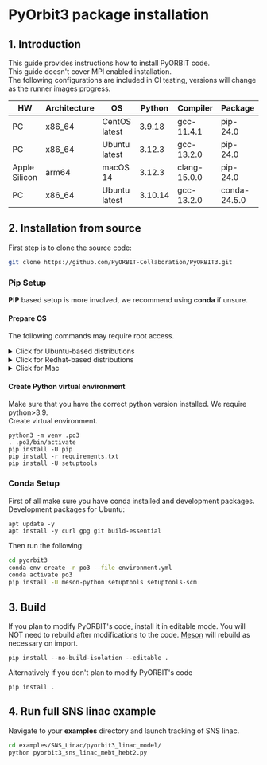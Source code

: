 # PyOrbit3 package installation

## 1. Introduction
This guide provides instructions how to install PyORBIT code. <br>
This guide doesn't cover MPI enabled installation. <br>
The following configurations are included in CI testing, versions will change as the runner images progress.

| HW            | Architecture | OS            | Python  | Compiler     | Package      |
|---------------|--------------|---------------|---------|--------------|--------------|
| PC            | x86_64       | CentOS latest | 3.9.18  | gcc-11.4.1   | pip-24.0     |
| PC            | x86_64       | Ubuntu latest | 3.12.3  | gcc-13.2.0   | pip-24.0     |
| Apple Silicon | arm64        | macOS 14      | 3.12.3  | clang-15.0.0 | pip-24.0     |
| PC            | x86_64       | Ubuntu latest | 3.10.14 | gcc-13.2.0   | conda-24.5.0 |



## 2. Installation from source

First step is to clone the source code:

```bash
git clone https://github.com/PyORBIT-Collaboration/PyORBIT3.git
```

### Pip Setup
**PIP** based setup is more involved, we recommend using **conda** if unsure.
#### Prepare OS
The following commands may require root access.

<details>
  <summary> Click for Ubuntu-based distributions</summary>

  ```bash
  apt-get update
  apt-get install -y  build-essential python3 libfftw3-dev python3-venv libpython3-dev pkg-config git
  ```
</details>

<details>
  <summary> Click for Redhat-based distributions</summary>

  ```bash
  dnf group install -y "Development Tools"
  dnf install -y python3-devel fftw3-devel
  ```
</details>

<details>
  <summary> Click for Mac</summary>

  Install Homebrew, make sure that  homebrew programs are in the **$PATH** (optional step in Homebrew installation)
  ```bash
  brew install pkg-config fftw
  ```
</details>

  #### Create Python virtual environment
  Make sure that you have the correct python version installed. We require python>3.9. <br>
  Create virtual environment.
  ```
  python3 -m venv .po3
  . .po3/bin/activate
  pip install -U pip
  pip install -r requirements.txt
  pip install -U setuptools
  ```


### Conda Setup

First of all make sure you have conda installed and development packages.<br>
Development packages for Ubuntu:
```
apt update -y
apt install -y curl gpg git build-essential
```

Then run the following:

```bash
cd pyorbit3
conda env create -n po3 --file environment.yml
conda activate po3
pip install -U meson-python setuptools setuptools-scm
```


## 3. Build

If you plan to modify PyORBIT's code, install it in editable mode.
You will NOT need to rebuild after modifications to the code. [Meson](MesonBuild.md) will rebuild as necessary on import.
```
pip install --no-build-isolation --editable .
```

Alternatively if you don't plan to modify PyORBIT's code
```
pip install .
```


## 4. Run full SNS linac example

Navigate to your **examples** directory and launch tracking of SNS linac.

```bash
cd examples/SNS_Linac/pyorbit3_linac_model/
python pyorbit3_sns_linac_mebt_hebt2.py
```
